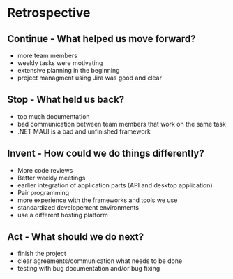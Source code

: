 # Retrospective
## Continue - What helped us move forward?
- more team members
- weekly tasks were motivating
- extensive planning in the beginning
- project managment using Jira was good and clear

## Stop - What held us back?
- too much documentation
- bad communication between team members that work on the same task
- .NET MAUI is a bad and unfinished framework

## Invent - How could we do things differently?
- More code reviews
- Better weekly meetings
- earlier integration of application parts (API and desktop application)
- Pair programming
- more experience with the frameworks and tools we use
- standardized developement environments
- use a different hosting platform

## Act - What should we do next?
- finish the project
- clear agreements/communication what needs to be done
- testing with bug documentation and/or bug fixing
